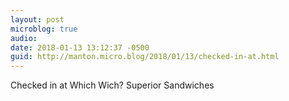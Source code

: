 ```yaml
---
layout: post
microblog: true
audio: 
date: 2018-01-13 13:12:37 -0500
guid: http://manton.micro.blog/2018/01/13/checked-in-at.html
---
```

Checked in at Which Wich? Superior Sandwiches
